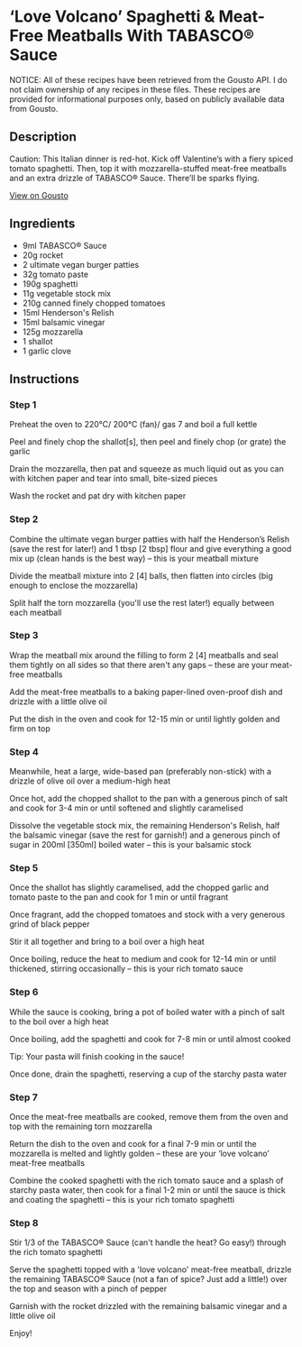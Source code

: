 # ‘Love Volcano’ Spaghetti & Meat-Free Meatballs With TABASCO® Sauce

NOTICE: All of these recipes have been retrieved from the Gousto API. I do not claim ownership of any recipes in these files. These recipes are provided for informational purposes only, based on publicly available data from Gousto.

## Description

Caution: This Italian dinner is red-hot. Kick off Valentine’s with a fiery spiced tomato spaghetti. Then, top it with mozzarella-stuffed meat-free meatballs and an extra drizzle of TABASCO® Sauce. There’ll be sparks flying.

[View on Gousto](https://www.gousto.co.uk/recipes/cookbook/love-volcano-spaghetti-meat-less-meatballs-with-tabasco-sauce)

## Ingredients

- 9ml TABASCO® Sauce
- 20g rocket
- 2 ultimate vegan burger patties
- 32g tomato paste
- 190g spaghetti
- 11g vegetable stock mix
- 210g canned finely chopped tomatoes
- 15ml Henderson's Relish
- 15ml balsamic vinegar
- 125g mozzarella
- 1 shallot
- 1 garlic clove

## Instructions


### Step 1

Preheat the oven to 220°C/ 200°C (fan)/ gas 7 and boil a full kettle

Peel and finely chop the shallot<span class="text-danger">[s]</span>,<span class="text-danger"> </span>then peel and finely chop (or grate) the garlic

Drain the mozzarella, then pat and squeeze as much liquid out as you can with kitchen paper and tear into small, bite-sized pieces

Wash the rocket and pat dry with kitchen paper


### Step 2

Combine the ultimate vegan burger patties with half the Henderson’s Relish (save the rest for later!) and 1 tbsp <span class="text-danger">[2 tbsp]</span> flour and give everything a good mix up (clean hands is the best way) – this is your meatball mixture

Divide the meatball mixture into 2<span class="text-danger"> [4] </span>balls, then flatten into circles (big enough to enclose the mozzarella)

Split half the torn mozzarella (you'll use the rest later!) equally between each meatball


### Step 3

Wrap the meatball mix around the filling to form 2 <span class="text-danger">[4]</span> meatballs and seal them tightly on all sides so that there aren't any gaps – these are your meat-free meatballs

Add the meat-free meatballs to a baking paper-lined oven-proof dish and drizzle with a little olive oil

Put the dish in the oven and cook for 12-15 min or until lightly golden and firm on top


### Step 4

Meanwhile, heat a large, wide-based pan (preferably non-stick) with a drizzle of olive oil over a medium-high heat

Once hot, add the chopped shallot to the pan with a generous pinch of salt and cook for 3-4 min or until softened and slightly caramelised

Dissolve the vegetable stock mix, the remaining Henderson's Relish, half the balsamic vinegar (save the rest for garnish!) and a generous pinch of sugar in 200ml <span class="text-danger">[350ml]</span> boiled water – this is your balsamic stock


### Step 5

Once the shallot has slightly caramelised, add the chopped garlic and tomato paste to the pan and cook for 1 min or until fragrant

Once fragrant, add the chopped tomatoes and stock with a very generous grind of black pepper

Stir it all together and bring to a boil over a high heat

Once boiling, reduce the heat to medium and cook for 12-14 min or until thickened, stirring occasionally – this is your rich tomato sauce


### Step 6

While the sauce is cooking, bring a pot of boiled water with a pinch of salt to the boil over a high heat

Once boiling, add the spaghetti and cook for 7-8 min or until almost cooked

Tip: Your pasta will finish cooking in the sauce!

Once done, drain the spaghetti, reserving a cup of the starchy pasta water


### Step 7

Once the meat-free meatballs are cooked, remove them from the oven and top with the remaining torn mozzarella

Return the dish to the oven and cook for a final 7-9 min or until the mozzarella is melted and lightly golden – these are your ‘love volcano’ meat-free meatballs

Combine the cooked spaghetti with the rich tomato sauce and a splash of starchy pasta water, then cook for a final 1-2 min or until the sauce is thick and coating the spaghetti – this is your rich tomato spaghetti

### Step 8

Stir 1/3 of the TABASCO® Sauce (can't handle the heat? Go easy!) through the rich tomato spaghetti

Serve the spaghetti topped with a 'love volcano' meat-free meatball, drizzle the remaining TABASCO® Sauce (not a fan of spice? Just add a little!) over the top and season with a pinch of pepper

Garnish with the rocket drizzled with the remaining balsamic vinegar and a little olive oil

Enjoy!

